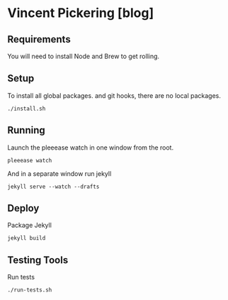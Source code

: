 # Vincent Pickering [blog]

## Requirements

You will need to install Node and Brew to get rolling.

## Setup

To install all global packages. and git hooks, there are no local packages.

```
./install.sh
```

## Running

Launch the pleeease watch in one window from the root.

```
pleeease watch
```

And in a separate window run jekyll

```
jekyll serve --watch --drafts
```

## Deploy

Package Jekyll

```
jekyll build
```

## Testing Tools

Run tests

```
./run-tests.sh
```
